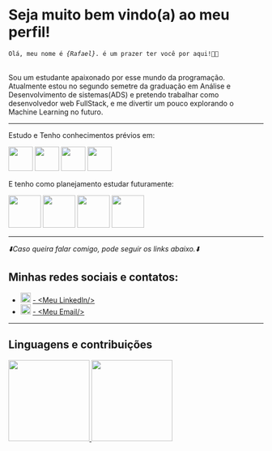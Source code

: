 <h1>Seja muito bem vindo(a) ao meu perfil!</h1>
<code>Olá, meu nome é <em>{Rafael}</em>. é um prazer ter você por aqui!&#x1F44B;&#x1F603;</code><br><br>
<p>Sou um estudante apaixonado por esse mundo da programação. Atualmente estou no segundo semetre da graduação em Análise e Desenvolvimento de sistemas(ADS) e pretendo trabalhar como desenvolvedor web FullStack, e me divertir um pouco explorando o Machine Learning no futuro.</p>
<hr>
<div>
  <p>Estudo e Tenho conhecimentos prévios em:</p>
  <img src="https://cdn.jsdelivr.net/gh/devicons/devicon/icons/html5/html5-plain-wordmark.svg"  style="width: 3rem;">
  <img src="https://cdn.jsdelivr.net/gh/devicons/devicon/icons/css3/css3-plain-wordmark.svg" style="width: 3rem;">
  <img src="https://cdn.jsdelivr.net/gh/devicons/devicon/icons/javascript/javascript-original.svg" style="width: 3rem;">
  <img src="https://cdn.jsdelivr.net/gh/devicons/devicon/icons/python/python-original.svg" style="width: 3rem;">

  <p>E tenho como planejamento estudar futuramente:</p>
  <img src="https://cdn.jsdelivr.net/gh/devicons/devicon/icons/react/react-original-wordmark.svg" style="width: 4rem;">
  <img src="https://creazilla-store.fra1.digitaloceanspaces.com/icons/3254474/typescript-icon-icon-md.png" style="width: 4rem">
  <img src="https://cdn.jsdelivr.net/gh/devicons/devicon/icons/mysql/mysql-original-wordmark.svg" style="width: 4rem">
  <img src="https://cdn.jsdelivr.net/gh/devicons/devicon/icons/sass/sass-original.svg" style="width: 4rem">
</div>
<hr>
<div>
     <I>&#x2B07;&#xFE0F;Caso queira falar comigo, pode seguir os links abaixo.&#x2B07;&#xFE0F;</I>
     <h2>Minhas redes sociais e contatos:</h2>
     <ul>
          <li>
               <img src="https://cdn.jsdelivr.net/gh/devicons/devicon/icons/linkedin/linkedin-original.svg" style="width:20px;">
               <a href="https://www.linkedin.com/in/rafaell-p-duque/" target="_blank"> - &lt;Meu LinkedIn/&gt;</a>
          </li>
          <li>
                <img src="https://comtele.com.br/wp-content/uploads/2021/08/7969340901574338609-512.png" style="width: 20px">
                <a href="mailto:rafaellduque049@gmail.com"> - &lt;Meu Email/&gt;</a>
          </li>
     </ul>
</div>
<hr>
<div>
  <h2>Linguagens e contribuições</h2>
  <a href="https://github.com/RafaelDuque049">
  <img height="160em" src="https://github-readme-stats.vercel.app/api/top-langs/?username=RafaelDuque049&layout=compact&langs_count=7&theme=dracula"/>
  <img height="160em" src="https://github-readme-stats.vercel.app/api?username=RafaelDuque049&show_icons=true&theme=dracula&include_all_commits=true&count_private=true"/>
</div>

<!---
RafaelDuque049/RafaelDuque049 is a ✨ special ✨ repository because its `README.md` (this file) appears on your GitHub profile.
You can click the Preview link to take a look at your changes.
--->
